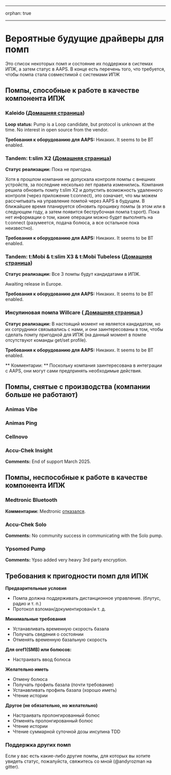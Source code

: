 * * *

orphan: true

* * *

# Вероятные будущие драйверы для помп

Это список некоторых помп и состояние их поддержки в системах ИПЖ, а затем статус в AAPS. В конце есть перечень того, что требуется, чтобы помпа стала совместимой с системами ИПЖ

## Помпы, способные к работе в качестве компонента ИПЖ

### Kaleido ([Домашняя страница](https://www.hellokaleido.com/))

**Loop status:** Pump is a Loop candidate, but protocol is unknown at the time. No interest in open source from the vendor.

**Требования к оборудованию для AAPS:** Никаких. It seems to be BT enabled.

### Tandem: t:slim X2 ([Домашняя страница](https://www.tandemdiabetes.com/))

**Статус реализации:** Пока не пригодна.

Хотя в прошлом компания не допускала контроля помпы с внешних устройств, за последние несколько лет правила изменились. Компания решила обновить помпу t:slim X2 и допустить возможность удаленного контроля (через приложение t:connect), это означает, что мы можем рассчитывать на управление помпой через AAPS в будущем. В ближайшее время планируется обновить прошивку помпы (в этом или в следующем году, а затем появится беструбочная помпа t:sport). Пока нет информации о том, какие операции можно будет выполнять на t:connect (разумеется, подача болюса, а все остальное пока неизвестно).

**Требования к оборудованию для AAPS:** Никаких. It seems to be BT enabled.

### Tandem: t:Mobi & t:slim X3 & t:Mobi Tubeless ([Домашняя страница](https://www.tandemdiabetes.com/about-us/pipeline))

**Статус реализации:** Все 3 помпы будут кандидатами в ИПЖ.

Awaiting release in Europe.

**Требования к оборудованию для AAPS:** Никаких. It seems to be BT enabled.

### Инсулиновая помпа Willсare ([ Домашняя страница ](http://shinmyungmedi.com/en/))

**Статус реализации:** В настоящий момент не является кандидатом, но их сотрудники связывались с нами, и они заинтересованы в том, чтобы сделать помпу пригодной для ИПЖ (на данный момент в помпе отсутствуют команды get/set profile).

**Требования к оборудованию для AAPS:** Никаких. It seems to be BT enabled.

** Комментарии: ** Поскольку компания заинтересована в интеграции с AAPS, они могут сами предпринять необходимые действия.

## Помпы, снятые с производства (компании больше не работают)

### Animas Vibe

### Animas Ping

### Cellnovo

### Accu-Chek Insight

**Comments:** End of support March 2025.

## Помпы, неспособные к работе в качестве компонента ИПЖ

### Medtronic Bluetooth

**Комментарии:** Medtronic [отказался](https://www.tidepool.org/blog/tidepool-loop-partner-update-ace-pumps).

### Accu-Chek Solo

**Comments:** No community success in communicating with the Solo pump.

### Ypsomed Pump

**Comments:** Ypso added very heavy 3rd party encryption.

## Требования к пригодности помп для ИПЖ

**Предварительные условия**

- Помпа должна поддерживать дистанционное управление. (блутус, радио и т. п.)
- Протокол взломан/документирован/и т. д.

**Минимальные требования**

- Устанавливать временную скорость базала
- Получать сведения о состоянии
- Отменять временную базальную скорость

**Для oref1(SMB) или болюсов:**

- Настраивать ввод болюса

**Желательно иметь**

- Отмену болюса
- Получать профиль базала (почти требование)
- Устанавливать профиль базала (хорошо иметь)
- Чтение истории 

**Другое (не обязательно, но желательно)**

- Настраивать пролонгированный болюс
- Отменять пролонгированный болюс
- Чтение истории
- Чтение суммарной суточной дозы инсулина TDD

### Поддержка других помп

Если у вас есть какие-либо другие помпы, для которых вы хотите увидеть статус, пожалуйста, свяжитесь со мной (@andyrozman на gitter).